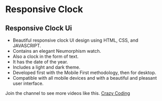 # Responsive Clock 
## Responsive Clock Ui

- Beautiful responsive clock UI design using HTML, CSS, and JAVASCRIPT.
- Contains an elegant Neumorphism watch.
- Also a clock in the form of text.
- It has the date of the year.
- Includes a light and dark theme.
- Developed first with the Mobile First methodology, then for desktop.
- Compatible with all mobile devices and with a beautiful and pleasant user interface.

Join the channel to see more videos like this. [Crazy Coding](https://www.youtube.com/channel/UCLRfu0fuoUJq1_Z0PRo76jQ)